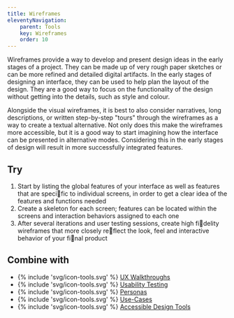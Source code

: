 ```yaml
---
title: Wireframes
eleventyNavigation:
    parent: Tools
    key: Wireframes
    order: 10
---
```


Wireframes provide a way to develop and present design ideas in the early stages of a project. They can be made up of very rough paper sketches or can be more refined and detailed digital artifacts. In the early stages of designing an interface, they can be used to help plan the layout of the design. They are a good way to focus on the functionality of the design without getting into the details, such as style and colour.

Alongside the visual wireframes, it is best to also consider narratives, long descriptions, or written step-by-step "tours" through the wireframes as a way to create a textual alternative. Not only does this make the wireframes more accessible, but it is a good way to start imagining how the interface can be presented in alternative modes. Considering this in the early stages of design will result in more successfully integrated features.

## Try

1. Start by listing the global features of your interface as well as features that are specific to individual screens, in order to get a clear idea of the features and functions needed
2. Create a skeleton for each screen; features can be located within the screens and interaction behaviors assigned to each one
3. After several iterations and user testing sessions, create high fidelity wireframes that more closely reflect the look, feel and interactive behavior of your final product

## Combine with

* {% include 'svg/icon-tools.svg' %} [UX Walkthroughs](/tools/UXWalkthroughs.html)
* {% include 'svg/icon-tools.svg' %} [Usability Testing](/tools/UsabilityTesting.html)
* {% include 'svg/icon-tools.svg' %} [Personas](/tools/Personas.html)
* {% include 'svg/icon-tools.svg' %} [Use-Cases](/tools/UseCases.html)
* {% include 'svg/icon-tools.svg' %} [Accessible Design Tools](/tools/AccessibleDesignTools.html)
